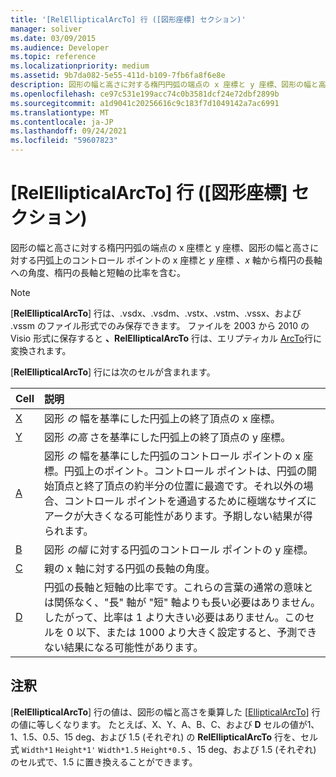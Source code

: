 ```yaml
---
title: '[RelEllipticalArcTo] 行 ([図形座標] セクション)'
manager: soliver
ms.date: 03/09/2015
ms.audience: Developer
ms.topic: reference
ms.localizationpriority: medium
ms.assetid: 9b7da082-5e55-411d-b109-7fb6fa8f6e8e
description: 図形の幅と高さに対する楕円円弧の端点の x 座標と y 座標、図形の幅と高さに対する円弧上のコントロール ポイントの x 座標と y 座標、x 軸から楕円の長軸への角度、楕円の長軸と短軸の比率を含む。
ms.openlocfilehash: ce97c531e199acc74c0b3581dcf24e72dbf2899b
ms.sourcegitcommit: a1d9041c20256616c9c183f7d1049142a7ac6991
ms.translationtype: MT
ms.contentlocale: ja-JP
ms.lasthandoff: 09/24/2021
ms.locfileid: "59607823"
---
```

# <a name="relellipticalarcto-row-geometry-section"></a>[RelEllipticalArcTo] 行 ([図形座標] セクション)

図形の幅と高さに対する楕円円弧の端点の x 座標と y 座標、図形の幅と高さに対する円弧上のコントロール ポイントの x 座標と *y* 座標 *、x* 軸から楕円の長軸への角度、楕円の長軸と短軸の比率を含む。  
  
> [!NOTE]
> [**RelEllipticalArcTo**] 行は、.vsdx、.vsdm、.vstx、.vstm、.vssx、および .vssm のファイル形式でのみ保存できます。 ファイルを 2003 から 2010 の Visio 形式に保存すると **、RelEllipticalArcTo** 行は、エリプティカル [ArcTo](ellipticalarcto-row-geometry-section.md)行に変換されます。 
  
[**RelEllipticalArcTo**] 行には次のセルが含まれます。 
  
|**Cell**|**説明**|
|:-----|:-----|
|[X](x-cell-geometry-section.md) <br/> |図形  *の*  幅を基準にした円弧上の終了頂点の x 座標。  <br/> |
|[Y](y-cell-geometry-section.md) <br/> |図形  *の高*  さを基準にした円弧上の終了頂点の y 座標。  <br/> |
|[A](a-cell-geometry-section.md) <br/> |図形  *の*  幅を基準にした円弧のコントロール ポイントの x 座標。円弧上のポイント。コントロール ポイントは、円弧の開始頂点と終了頂点の約半分の位置に最適です。それ以外の場合、コントロール ポイントを通過するために極端なサイズにアークが大きくなる可能性があります。予期しない結果が得られます。  <br/> |
|[B](b-cell-geometry-section.md) <br/> |図形  *の幅*  に対する円弧のコントロール ポイントの y 座標。  <br/> |
|[C](c-cell-geometry-section.md) <br/> |親の x 軸に対する円弧の長軸の角度。  <br/> |
|[D](d-cell-geometry-section.md) <br/> |円弧の長軸と短軸の比率です。これらの言葉の通常の意味とは関係なく、"長" 軸が "短" 軸よりも長い必要はありません。したがって、比率は 1 より大きい必要はありません。このセルを 0 以下、または 1000 より大きく設定すると、予測できない結果になる可能性があります。  <br/> |
   
## <a name="remarks"></a>注釈

[**RelEllipticalArcTo**] 行の値は、図形の幅と高さを乗算した [[EllipticalArcTo](ellipticalarcto-row-geometry-section.md)] 行の値に等しくなります。 たとえば、X、Y、A、B、C、および **D** セルの値が1、1、1.5、0.5、15 deg、および 1.5 (それぞれ) の **RelEllipticalArcTo** 行を、セル式 `Width*1` `Height*1'` `Width*1.5` `Height*0.5` 、15 deg、および 1.5 (それぞれ) のセル式で、1.5 に置き換えることができます。
  

